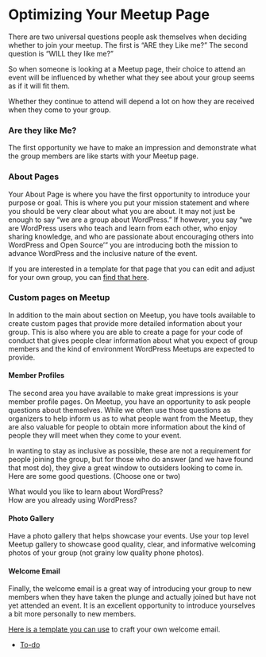 # Optimizing Your Meetup Page

There are two universal questions people ask themselves when deciding whether to join your meetup. The first is “ARE they Like me?” The second question is “WILL they like me?”

So when someone is looking at a Meetup page, their choice to attend an event will be influenced by whether what they see about your group seems as if it will fit them.

Whether they continue to attend will depend a lot on how they are received when they come to your group.

### Are they like Me?

The first opportunity we have to make an impression and demonstrate what the group members are like starts with your Meetup page.

### About Pages

Your About Page is where you have the first opportunity to introduce your purpose or goal. This is where you put your mission statement and where you should be very clear about what you are about. It may not just be enough to say “we are a group about WordPress.” If however, you say “we are WordPress users who teach and learn from each other, who enjoy sharing knowledge, and who are passionate about encouraging others into WordPress and Open Source’” you are introducing both the mission to advance WordPress and the inclusive nature of the event.

If you are interested in a template for that page that you can edit and adjust for your own group, you can [find that here](https://make.wordpress.org/community/handbook/meetup-organizer/resources/about-page/).

### Custom pages on Meetup

In addition to the main about section on Meetup, you have tools available to create custom pages that provide more detailed information about your group. This is also where you are able to create a page for your code of conduct that gives people clear information about what you expect of group members and the kind of environment WordPress Meetups are expected to provide.

#### Member Profiles

The second area you have available to make great impressions is your member profile pages. On Meetup, you have an opportunity to ask people questions about themselves. While we often use those questions as organizers to help inform us as to what people want from the Meetup, they are also valuable for people to obtain more information about the kind of people they will meet when they come to your event.

In wanting to stay as inclusive as possible, these are not a requirement for people joining the group, but for those who do answer (and we have found that most do), they give a great window to outsiders looking to come in. Here are some good questions. (Choose one or two)

What would you like to learn about WordPress?  
How are you already using WordPress?

#### Photo Gallery

Have a photo gallery that helps showcase your events. Use your top level Meetup gallery to showcase good quality, clear, and informative welcoming photos of your group (not grainy low quality phone photos).

#### Welcome Email

Finally, the welcome email is a great way of introducing your group to new members when they have taken the plunge and actually joined but have not yet attended an event. It is an excellent opportunity to introduce yourselves a bit more personally to new members.

[Here is a template you can use](https://make.wordpress.org/community/handbook/meetup-organizer/resources/welcome-email/) to craft your own welcome email.

*   [To-do](# "To-do")